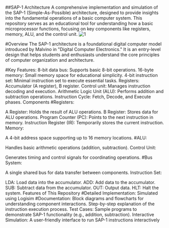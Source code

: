 ##SAP-1 Architecture
A comprehensive implementation and simulation of the SAP-1 (Simple-As-Possible) architecture, designed to provide insights into the fundamental operations of a basic computer system. This repository serves as an educational tool for understanding how a basic microprocessor functions, focusing on key components like registers, memory, ALU, and the control unit.
![1](https://github.com/user-attachments/assets/92b65af7-9759-4eb6-9826-3500b6eab6a8)


#Overview
The SAP-1 architecture is a foundational digital computer model introduced by Malvino in "Digital Computer Electronics." It is an entry-level design that helps students and enthusiasts understand the core principles of computer organization and architecture.

#Key Features:
8-bit data bus: Supports basic 8-bit operations.
16-byte memory: Small memory space for educational simplicity.
4-bit instruction set: Minimal instruction set to execute essential tasks.
Registers: Accumulator (A register), B register.
Control unit: Manages instruction decoding and execution.
Arithmetic Logic Unit (ALU): Performs addition and subtraction operations.
Instruction Cycle: Fetch, Decode, and Execute phases.
Components
#Registers:

A Register: Holds the result of ALU operations.
B Register: Stores data for ALU operations.
Program Counter (PC): Points to the next instruction in memory.
Instruction Register (IR): Temporarily stores the current instruction.
Memory:

A 4-bit address space supporting up to 16 memory locations.
#ALU:

Handles basic arithmetic operations (addition, subtraction).
Control Unit:

Generates timing and control signals for coordinating operations.
#Bus System:

A single shared bus for data transfer between components.
Instruction Set:

LDA: Load data into the accumulator.
ADD: Add data to the accumulator.
SUB: Subtract data from the accumulator.
OUT: Output data.
HLT: Halt the system.
Features of This Repository
#Detailed Implementation:
Simulated using Logisim
#Documentation:
Block diagrams and flowcharts for understanding component interactions.
Step-by-step explanation of the instruction execution process.
Test Cases:
Sample programs to demonstrate SAP-1 functionality (e.g., addition, subtraction).
Interactive Simulation:
A user-friendly interface to run SAP-1 instructions interactively
